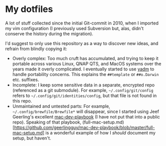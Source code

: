 # My dotfiles

A lot of stuff collected since the initial Git-commit in 2010, when I imported
my vim configuration (I previously used Subversion but, alas, didn't conserve
the history during the migration).

I'd suggest to only use this repository as a way to discover new ideas, and
refrain from blindly copying it:

* Overly complex: Too much cruft has accumulated, and trying to keep it portable
  across various Linux, QNAP QTS, and MacOS systems over the years made it
  overly complicated. I eventually started to use [yadm](https://yadm.io/) to
  handle portability concerns. This explains the `##template` or `##o.Darwin`
  etc. suffixes.
* Incomplete: I keep some sensitive data in a separate, encrypted repo
  (referenced as a git submodule). For example, `~/.config/git/config` refers to
  `~/.config/git/identities/config`, but that file is not found in this repo.
* Unmaintained and untested parts: For example, `~/.config/brewfile/Brewfile*` will
  disappear, since I started using Jeef Geerling's excellent
  [mac-dev-playbook](https://github.com/geerlingguy/mac-dev-playbook) (I have
  not put that into a public repo). Speaking of that playbook,
  (full-mac-setup.md)[https://github.com/geerlingguy/mac-dev-playbook/blob/master/full-mac-setup.md]
  is a wonderful example of how I _should_ document my setup, but haven't.
